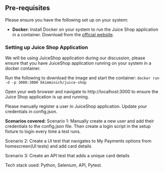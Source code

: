 ## Pre-requisites
Please ensure you have the following set up on your system:

- **Docker:** Install Docker on your system to run the Juice Shop application in a container.
Download from the [official website](https://www.docker.com/).

### Setting up Juice Shop Application
We will be using JuiceShop application during our discussion, please ensure that you have
JuiceShop application running on your system in a docker container.

Run the following to download the image and start the container:
`docker run -d -p 3000:3000 bkimminich/juice-shop`

Open your web browser and navigate to http://localhost:3000 to ensure the Juice Shop
application is up and running.

Please manually register a user in JuiceShop application. Update your credentials in config.json.

**Scenarios covered:**
Scenario 1: Manually create a new user and add their credentials to the config.json file. Then create a
login script in the setup fixture to login every time a test runs.

Scenario 2: Create a UI test that navigates to My Payments options from homescreen(UI tests) and
add card details

Scenario 3: Create an API test that adds a unique card details



Tech stack used: Python, Selenium, API, Pytest.
